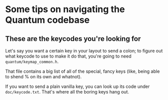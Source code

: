 # Some tips on navigating the Quantum codebase

## These are the keycodes you're looking for

Let's say you want a certain key in your layout to send a colon; to figure out what keycode to use to make it do that, you're going to need `quantum/keymap_common.h`.

That file contains a big list of all of the special, fancy keys (like, being able to shend % on its own and whatnot).

If you want to send a plain vanilla key, you can look up its code under `doc/keycode.txt`. That's where all the boring keys hang out.
